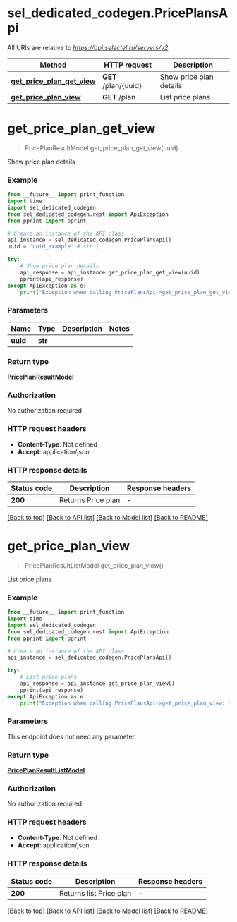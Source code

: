 # sel_dedicated_codegen.PricePlansApi

All URIs are relative to *https://api.selectel.ru/servers/v2*

Method | HTTP request | Description
------------- | ------------- | -------------
[**get_price_plan_get_view**](PricePlansApi.md#get_price_plan_get_view) | **GET** /plan/{uuid} | Show price plan details
[**get_price_plan_view**](PricePlansApi.md#get_price_plan_view) | **GET** /plan | List price plans


# **get_price_plan_get_view**
> PricePlanResultModel get_price_plan_get_view(uuid)

Show price plan details

### Example

```python
from __future__ import print_function
import time
import sel_dedicated_codegen
from sel_dedicated_codegen.rest import ApiException
from pprint import pprint

# Create an instance of the API class
api_instance = sel_dedicated_codegen.PricePlansApi()
uuid = 'uuid_example' # str | 

try:
    # Show price plan details
    api_response = api_instance.get_price_plan_get_view(uuid)
    pprint(api_response)
except ApiException as e:
    print("Exception when calling PricePlansApi->get_price_plan_get_view: %s\n" % e)
```

### Parameters

Name | Type | Description  | Notes
------------- | ------------- | ------------- | -------------
 **uuid** | **str**|  | 

### Return type

[**PricePlanResultModel**](PricePlanResultModel.md)

### Authorization

No authorization required

### HTTP request headers

 - **Content-Type**: Not defined
 - **Accept**: application/json

### HTTP response details
| Status code | Description | Response headers |
|-------------|-------------|------------------|
**200** | Returns Price plan |  -  |

[[Back to top]](#) [[Back to API list]](../README.md#documentation-for-api-endpoints) [[Back to Model list]](../README.md#documentation-for-models) [[Back to README]](../README.md)

# **get_price_plan_view**
> PricePlanResultListModel get_price_plan_view()

List price plans

### Example

```python
from __future__ import print_function
import time
import sel_dedicated_codegen
from sel_dedicated_codegen.rest import ApiException
from pprint import pprint

# Create an instance of the API class
api_instance = sel_dedicated_codegen.PricePlansApi()

try:
    # List price plans
    api_response = api_instance.get_price_plan_view()
    pprint(api_response)
except ApiException as e:
    print("Exception when calling PricePlansApi->get_price_plan_view: %s\n" % e)
```

### Parameters
This endpoint does not need any parameter.

### Return type

[**PricePlanResultListModel**](PricePlanResultListModel.md)

### Authorization

No authorization required

### HTTP request headers

 - **Content-Type**: Not defined
 - **Accept**: application/json

### HTTP response details
| Status code | Description | Response headers |
|-------------|-------------|------------------|
**200** | Returns list Price plan |  -  |

[[Back to top]](#) [[Back to API list]](../README.md#documentation-for-api-endpoints) [[Back to Model list]](../README.md#documentation-for-models) [[Back to README]](../README.md)

